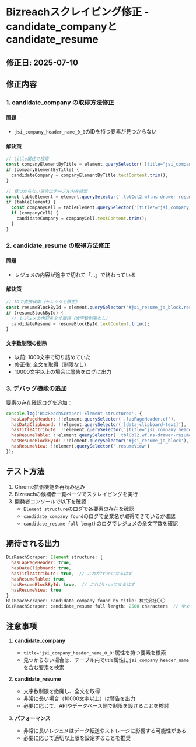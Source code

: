 # Bizreachスクレイピング修正 - candidate_companyとcandidate_resume

## 修正日: 2025-07-10

## 修正内容

### 1. candidate_company の取得方法修正

#### 問題
- `jsi_company_header_name_0_0`のIDを持つ要素が見つからない

#### 解決策
```javascript
// title属性で検索
const companyElementByTitle = element.querySelector('[title="jsi_company_header_name_0_0"]');
if (companyElementByTitle) {
  candidateCompany = companyElementByTitle.textContent.trim();
}

// 見つからない場合はテーブル内を検索
const tableElement = element.querySelector('.tblCol2.wf.ns-drawer-resume-table');
if (tableElement) {
  const companyCell = tableElement.querySelector('[title*="jsi_company_header_name"]');
  if (companyCell) {
    candidateCompany = companyCell.textContent.trim();
  }
}
```

### 2. candidate_resume の取得方法修正

#### 問題
- レジュメの内容が途中で切れて「...」で終わっている

#### 解決策
```javascript
// IDで直接検索（セレクタを修正）
const resumeBlockById = element.querySelector('#jsi_resume_ja_block.resumeView');
if (resumeBlockById) {
  // レジュメの内容を全て取得（文字数制限なし）
  candidateResume = resumeBlockById.textContent.trim();
}
```

#### 文字数制限の削除
- 以前: 1000文字で切り詰めていた
- 修正後: 全文を取得（制限なし）
- 10000文字以上の場合は警告をログに出力

### 3. デバッグ機能の追加

要素の存在確認ログを追加：
```javascript
console.log('BizReachScraper: Element structure:', {
  hasLapPageHeader: !!element.querySelector('.lapPageHeader.cf'),
  hasDataClipboard: !!element.querySelector('[data-clipboard-text]'),
  hasTitleAttribute: !!element.querySelector('[title="jsi_company_header_name_0_0"]'),
  hasResumeTable: !!element.querySelector('.tblCol2.wf.ns-drawer-resume-table'),
  hasResumeBlockById: !!element.querySelector('#jsi_resume_ja_block'),
  hasResumeView: !!element.querySelector('.resumeView')
});
```

## テスト方法

1. Chrome拡張機能を再読み込み
2. Bizreachの候補者一覧ページでスクレイピングを実行
3. 開発者コンソールで以下を確認：
   - `Element structure`のログで各要素の存在を確認
   - `candidate_company found`のログで企業名が取得できているか確認
   - `candidate_resume full length`のログでレジュメの全文字数を確認

## 期待される出力

```javascript
BizReachScraper: Element structure: {
  hasLapPageHeader: true,
  hasDataClipboard: true,
  hasTitleAttribute: true,  // これがtrueになるはず
  hasResumeTable: true,
  hasResumeBlockById: true,  // これがtrueになるはず
  hasResumeView: true
}
BizReachScraper: candidate_company found by title: 株式会社〇〇
BizReachScraper: candidate_resume full length: 2500 characters  // 全文の文字数
```

## 注意事項

1. **candidate_company**
   - `title="jsi_company_header_name_0_0"`属性を持つ要素を検索
   - 見つからない場合は、テーブル内でtitle属性に`jsi_company_header_name`を含む要素を検索

2. **candidate_resume**
   - 文字数制限を撤廃し、全文を取得
   - 非常に長い場合（10000文字以上）は警告を出力
   - 必要に応じて、APIやデータベース側で制限を設けることを検討

3. **パフォーマンス**
   - 非常に長いレジュメはデータ転送やストレージに影響する可能性がある
   - 必要に応じて適切な上限を設定することを推奨